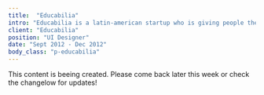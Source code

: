 ```yaml
---
title:  "Educabilia"
intro: "Educabilia is a latin-american startup who is giving people the power to teach what they know, and learn new exciting things everyday. E-learning on steroids."
client: "Educabilia"
position: "UI Designer"
date: "Sept 2012 - Dec 2012"
body_class: "p-educabilia"
---
```


This content is beeing created. Please come back later this week or check the changelow for updates!
